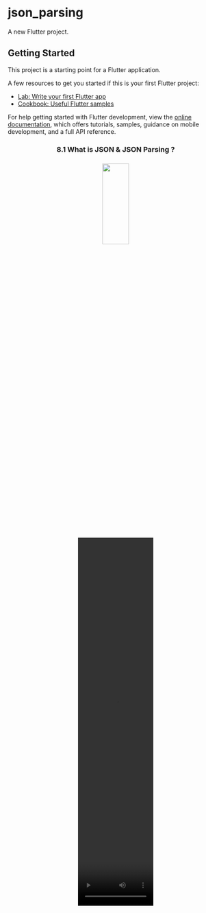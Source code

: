 # json_parsing

A new Flutter project.

## Getting Started

This project is a starting point for a Flutter application.

A few resources to get you started if this is your first Flutter project:

- [Lab: Write your first Flutter app](https://docs.flutter.dev/get-started/codelab)
- [Cookbook: Useful Flutter samples](https://docs.flutter.dev/cookbook)

For help getting started with Flutter development, view the
[online documentation](https://docs.flutter.dev/), which offers tutorials,
samples, guidance on mobile development, and a full API reference.

<h3 align = "center"> 8.1 What is JSON & JSON Parsing ? </h3>
<h3 align = "center"></h3>
<p align = "center">
<img src= "https://github.com/user-attachments/assets/f8bf1eb6-1c87-4c38-a070-aca74c4085ae" width=35%
height=22% >
  <div align = "center">
<video src= "https://github.com/user-attachments/assets/62af9f51-2973-46b2-923f-da84215df9c2" width=35%
height=22% >
</div>




